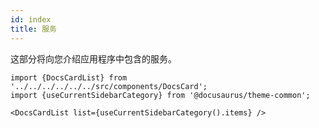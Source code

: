 ```yaml
---
id: index
title: 服务
---
```


这部分将向您介绍应用程序中包含的服务。

```mdx-code-block
import {DocsCardList} from '../../../../../../src/components/DocsCard';
import {useCurrentSidebarCategory} from '@docusaurus/theme-common';

<DocsCardList list={useCurrentSidebarCategory().items} />
```